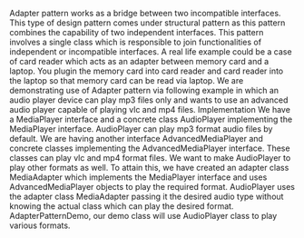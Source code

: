 Adapter pattern works as a bridge between two incompatible interfaces. This type of design pattern comes under structural pattern as this pattern combines the capability of two independent interfaces.
This pattern involves a single class which is responsible to join functionalities of independent or incompatible interfaces. A real life example could be a case of card reader which acts as an adapter between memory card and a laptop. You plugin the memory card into card reader and card reader into the laptop so that memory card can be read via laptop.
We are demonstrating use of Adapter pattern via following example in which an audio player device can play mp3 files only and wants to use an advanced audio player capable of playing vlc and mp4 files.
Implementation
We have a MediaPlayer interface and a concrete class AudioPlayer implementing the MediaPlayer interface. AudioPlayer can play mp3 format audio files by default.
We are having another interface AdvancedMediaPlayer and concrete classes implementing the AdvancedMediaPlayer interface. These classes can play vlc and mp4 format files.
We want to make AudioPlayer to play other formats as well. To attain this, we have created an adapter class MediaAdapter which implements the MediaPlayer interface and uses AdvancedMediaPlayer objects to play the required format.
AudioPlayer uses the adapter class MediaAdapter passing it the desired audio type without knowing the actual class which can play the desired format. AdapterPatternDemo, our demo class will use AudioPlayer class to play various formats.
